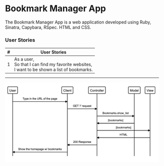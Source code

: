 # Bookmark Manager App 

The Bookmark Manager App is a web application developed using Ruby, Sinatra, Capybara, RSpec. HTML and CSS. 

### User Stories 

| #| User Stories |
|---|---|
|1|As a user,<br>So that I can find my favorite websites,<br>I want to be shown a list of bookmarks.|

----------------------------------
![SD for User Story #1](US1.png)